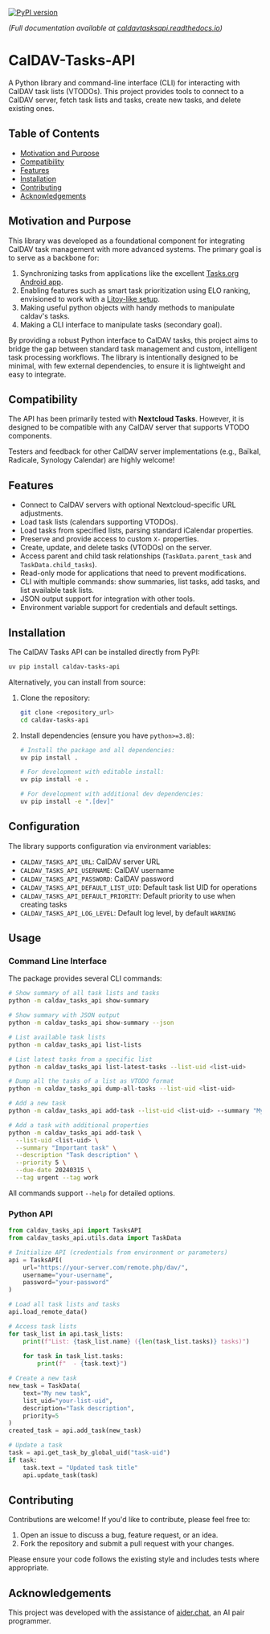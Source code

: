 [![PyPI version](https://badge.fury.io/py/caldav-tasks-api.svg)](https://badge.fury.io/py/caldav-tasks-api)

*(Full documentation available at [caldavtasksapi.readthedocs.io](https://caldavtasksapi.readthedocs.io/en/latest/#))*

# CalDAV-Tasks-API

A Python library and command-line interface (CLI) for interacting with CalDAV task lists (VTODOs). This project provides tools to connect to a CalDAV server, fetch task lists and tasks, create new tasks, and delete existing ones.

## Table of Contents

- [Motivation and Purpose](#motivation-and-purpose)
- [Compatibility](#compatibility)
- [Features](#features)
- [Installation](#installation)
- [Contributing](#contributing)
- [Acknowledgements](#acknowledgements)


## Motivation and Purpose

This library was developed as a foundational component for integrating CalDAV task management with more advanced systems. The primary goal is to serve as a backbone for:

1. Synchronizing tasks from applications like the excellent [Tasks.org Android app](https://f-droid.org/packages/org.tasks/).
2. Enabling features such as smart task prioritization using ELO ranking, envisioned to work with a [Litoy-like setup](https://github.com/thiswillbeyourgithub/mini_LiTOY).
3. Making useful python objects with handy methods to manipulate caldav's tasks.
4. Making a CLI interface to manipulate tasks (secondary goal).

By providing a robust Python interface to CalDAV tasks, this project aims to bridge the gap between standard task management and custom, intelligent task processing workflows. The library is intentionally designed to be minimal, with few external dependencies, to ensure it is lightweight and easy to integrate.

## Compatibility

The API has been primarily tested with **Nextcloud Tasks**. However, it is designed to be compatible with any CalDAV server that supports VTODO components.

Testers and feedback for other CalDAV server implementations (e.g., Baïkal, Radicale, Synology Calendar) are highly welcome!

## Features

*   Connect to CalDAV servers with optional Nextcloud-specific URL adjustments.
*   Load task lists (calendars supporting VTODOs).
*   Load tasks from specified lists, parsing standard iCalendar properties.
*   Preserve and provide access to custom `X-` properties.
*   Create, update, and delete tasks (VTODOs) on the server.
*   Access parent and child task relationships (`TaskData.parent_task` and `TaskData.child_tasks`).
*   Read-only mode for applications that need to prevent modifications.
*   CLI with multiple commands: show summaries, list tasks, add tasks, and list available task lists.
*   JSON output support for integration with other tools.
*   Environment variable support for credentials and default settings.

## Installation

The CalDAV Tasks API can be installed directly from PyPI:

```bash
uv pip install caldav-tasks-api
```

Alternatively, you can install from source:

1.  Clone the repository:
    ```bash
    git clone <repository_url>
    cd caldav-tasks-api
    ```
2.  Install dependencies (ensure you have `python>=3.8`):
    ```bash
    # Install the package and all dependencies:
    uv pip install .
    
    # For development with editable install:
    uv pip install -e .
    
    # For development with additional dev dependencies:
    uv pip install -e ".[dev]"
    ```

## Configuration

The library supports configuration via environment variables:

- `CALDAV_TASKS_API_URL`: CalDAV server URL
- `CALDAV_TASKS_API_USERNAME`: CalDAV username
- `CALDAV_TASKS_API_PASSWORD`: CalDAV password
- `CALDAV_TASKS_API_DEFAULT_LIST_UID`: Default task list UID for operations
- `CALDAV_TASKS_API_DEFAULT_PRIORITY`: Default priority to use when creating tasks
- `CALDAV_TASKS_API_LOG_LEVEL`: Default log level, by default `WARNING`

## Usage

### Command Line Interface

The package provides several CLI commands:

```bash
# Show summary of all task lists and tasks
python -m caldav_tasks_api show-summary

# Show summary with JSON output
python -m caldav_tasks_api show-summary --json

# List available task lists
python -m caldav_tasks_api list-lists

# List latest tasks from a specific list
python -m caldav_tasks_api list-latest-tasks --list-uid <list-uid>

# Dump all the tasks of a list as VTODO format
python -m caldav_tasks_api dump-all-tasks --list-uid <list-uid>

# Add a new task
python -m caldav_tasks_api add-task --list-uid <list-uid> --summary "My new task"

# Add a task with additional properties
python -m caldav_tasks_api add-task \
  --list-uid <list-uid> \
  --summary "Important task" \
  --description "Task description" \
  --priority 5 \
  --due-date 20240315 \
  --tag urgent --tag work
```

All commands support `--help` for detailed options.

### Python API

```python
from caldav_tasks_api import TasksAPI
from caldav_tasks_api.utils.data import TaskData

# Initialize API (credentials from environment or parameters)
api = TasksAPI(
    url="https://your-server.com/remote.php/dav/",
    username="your-username", 
    password="your-password"
)

# Load all task lists and tasks
api.load_remote_data()

# Access task lists
for task_list in api.task_lists:
    print(f"List: {task_list.name} ({len(task_list.tasks)} tasks)")
    
    for task in task_list.tasks:
        print(f"  - {task.text}")

# Create a new task
new_task = TaskData(
    text="My new task",
    list_uid="your-list-uid",
    description="Task description",
    priority=5
)
created_task = api.add_task(new_task)

# Update a task
task = api.get_task_by_global_uid("task-uid")
if task:
    task.text = "Updated task title"
    api.update_task(task)
```

## Contributing

Contributions are welcome! If you'd like to contribute, please feel free to:

1.  Open an issue to discuss a bug, feature request, or an idea.
2.  Fork the repository and submit a pull request with your changes.

Please ensure your code follows the existing style and includes tests where appropriate.

## Acknowledgements

This project was developed with the assistance of [aider.chat](https://aider.chat), an AI pair programmer.
